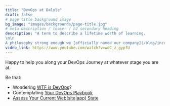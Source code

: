 ```yaml
---
title: "DevOps at Dalyle"
draft: false
# page title background image
bg_image: "images/backgrounds/page-title.jpg"
# meta description / teaser / h2 secondary heading
description: "A term to describe a lifetime worth of learning.
\n\n
A philosophy strong enough we [officially named our company](/blog/incorporated) after it."
video_link: https://www.youtube.com/watch?v=wdC_z_gypfU
---
```


Happy to help you along your DevOps Journey at whatever stage you are at.

Be that:

- Wondering [WTF is DevOps](/devops/wtf)?
- Contemplating [Your DevOps Playbook](/devops/playbook)
- [Assess Your Current Web(site|app) State](/devops/assess)
